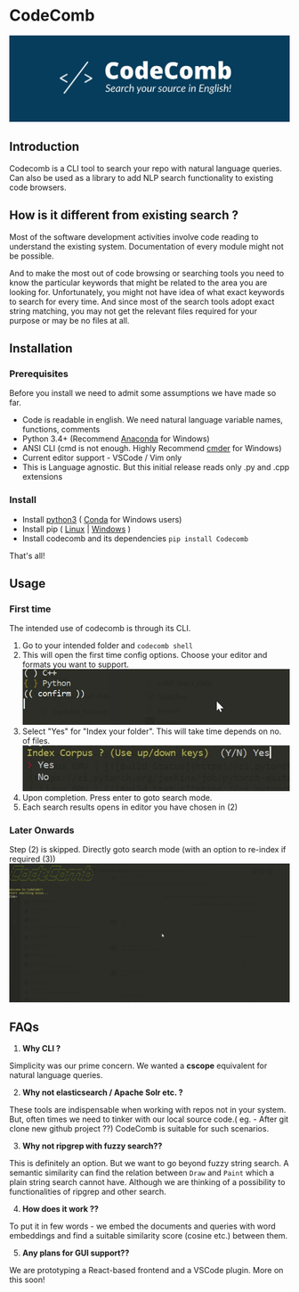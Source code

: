 # CodeComb
![CodeComb logo](static_files/codecomb-1.jpg)

## Introduction
Codecomb is a CLI tool to search your repo with natural language queries.
Can also be used as a library to add NLP search functionality to existing code browsers.

## How is it different from existing search ?
Most of the software development activities involve code reading to understand the existing system. Documentation of every module might not be possible.  

And to make the most out of code browsing or searching tools you need to know the particular keywords that might be related to the area you are looking for. 
Unfortunately, you might not have idea of what exact keywords to search for every time. And since most of the search tools adopt exact string matching, you may not get the relevant files required for your purpose or may be no files at all.

## Installation

### Prerequisites
Before you install we need to admit some assumptions we have made so far.

- Code is readable in english. We need natural language variable names, functions, comments
- Python 3.4+  (Recommend [Anaconda](https://www.anaconda.com/distribution/) for Windows)
- ANSI CLI (cmd is not enough. Highly Recommend [cmder](https://cmder.net) for Windows)
- Current editor support - VSCode / Vim only
- This is Language agnostic. But this initial release reads only .py and .cpp extensions

### Install
- Install [python3](https://www.python.org/downloads/) ( [Conda](https://www.anaconda.com/distribution/) for Windows users) 
- Install pip ( [Linux](https://www.tecmint.com/install-pip-in-linux/) | [Windows](https://www.liquidweb.com/kb/install-pip-windows/) )
- Install codecomb and its dependencies `pip install Codecomb`

That's all!

## Usage

### First time
The intended use of codecomb is through its CLI.

1. Go to your intended folder and `codecomb shell`
2. This will open the first time config options. Choose your editor and formats you want to support.
![Options](static_files/codecomb_options.gif)
3. Select "Yes" for "Index your folder". This will take time depends on no. of files.
![Index](static_files/codecomb-index.jpg)
4. Upon completion. Press enter to goto search mode.
5. Each search results opens in editor you have chosen in (2)

### Later Onwards

Step (2) is skipped. Directly goto search mode (with an option to re-index if required (3))
![Search](static_files/codecomb-search.gif)

## FAQs

1. **Why CLI ?**

Simplicity was our prime concern. We wanted a **cscope** equivalent for natural language queries.

2. **Why not elasticsearch / Apache Solr etc. ?**

These tools are indispensable when working with repos not in your system.
But, often times we need to tinker with our local source code.( eg. - After git clone new github project ??)
CodeComb is suitable for such scenarios.

3. **Why not ripgrep with fuzzy search??**

This is definitely an option. But we want to go beyond fuzzy string search.
A semantic similarity can find the relation between `Draw` and `Paint` which a plain string search cannot have.
Although we are thinking of a possibility to functionalities of ripgrep and other search.

4. **How does it work ??**

To put it in few words - we embed the documents and queries with word embeddings and find a suitable similarity score (cosine etc.) between them.

5. **Any plans for GUI support??**

We are prototyping a React-based frontend and a VSCode plugin. More on this soon!
